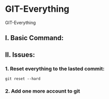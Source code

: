 # GIT-Everything
GIT-Everything


## I. Basic Command:


## II. Issues:

### 1. Reset everything to the lasted commit:

``` git reset --hard ```

### 2. Add one more account to git


